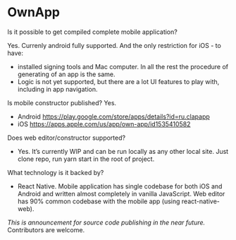 # OwnApp
Is it possible to get compiled complete mobile application?

Yes. Currenly android fully supported. And the only restriction for iOS - to have:
-	installed signing tools and Mac computer. In all the rest the procedure of generating of an app is the same.
-	Logic is not yet supported, but there are a lot UI features to play with, including in app navigation.

Is mobile constructor published?
Yes.
-	Android https://play.google.com/store/apps/details?id=ru.clapapp
-	iOS https://apps.apple.com/us/app/own-app/id1535410582
	
Does web editor/constructor supported?
-	Yes. It’s currently WIP and can be run locally as any other local site. Just clone repo, run yarn start in the root of project.
	
What technology is it backed by?
-	React Native. Mobile application has single codebase for both iOS and Android and written almost completely in vanilla JavaScript. Web editor has 90% common codebase with the mobile app (using react-native-web).

*This is announcement for source code publishing in the near future.*
Contributors are welcome.
